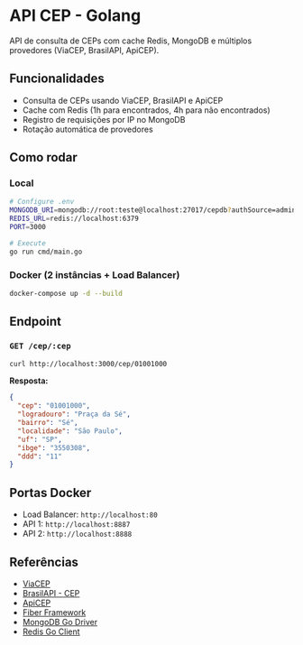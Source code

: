 # API CEP - Golang

API de consulta de CEPs com cache Redis, MongoDB e múltiplos provedores (ViaCEP, BrasilAPI, ApiCEP).

## Funcionalidades

- Consulta de CEPs usando ViaCEP, BrasilAPI e ApiCEP
- Cache com Redis (1h para encontrados, 4h para não encontrados)  
- Registro de requisições por IP no MongoDB
- Rotação automática de provedores

## Como rodar

### Local
```bash
# Configure .env
MONGODB_URI=mongodb://root:teste@localhost:27017/cepdb?authSource=admin
REDIS_URL=redis://localhost:6379
PORT=3000

# Execute
go run cmd/main.go
```

### Docker (2 instâncias + Load Balancer)
```bash
docker-compose up -d --build
```

## Endpoint

### `GET /cep/:cep`
```bash
curl http://localhost:3000/cep/01001000
```

**Resposta:**
```json
{
  "cep": "01001000",
  "logradouro": "Praça da Sé",
  "bairro": "Sé", 
  "localidade": "São Paulo",
  "uf": "SP",
  "ibge": "3550308",
  "ddd": "11"
}
```

## Portas Docker
- Load Balancer: `http://localhost:80`
- API 1: `http://localhost:8887`  
- API 2: `http://localhost:8888`

## Referências
- [ViaCEP](https://viacep.com.br/)
- [BrasilAPI - CEP](https://brasilapi.com.br/docs#tag/CEP)
- [ApiCEP](https://apicep.com/)
- [Fiber Framework](https://fiber.gofiber.io/)
- [MongoDB Go Driver](https://pkg.go.dev/go.mongodb.org/mongo-driver)
- [Redis Go Client](https://redis.uptrace.dev/)